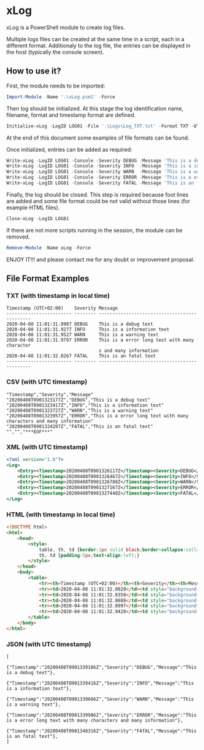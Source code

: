 # xLog
xLog is a PowerShell module to create log files.

Multiple logs files can be created at the same time in a script, each in a different format. Additionaly to the log file, the entries can be displayed in the host (typically the console screen).

## How to use it?

First, the module needs to be imported:

```PowerShell
Import-Module -Name '.\xLog.psm1' -Force
```

Then log should be initialized. At this stage the log identification name, filename, format and timestamp format are defined.

```PowerShell
Initialize-xLog -LogID LOG01 -File '.\Logs\Log_TXT.txt' -Format TXT -UTC
```

At the end of this document some examples of file formats can be found.

Once initialized, entries can be added as required:

```PowerShell
Write-xLog -LogID LOG01 -Console -Severity DEBUG -Message 'This is a debug text'
Write-xLog -LogID LOG01 -Console -Severity INFO  -Message 'This is a information text'
Write-xLog -LogID LOG01 -Console -Severity WARN  -Message 'This is a warning text'
Write-xLog -LogID LOG01 -Console -Severity ERROR -Message 'This is a error long text with many characters and many information'
Write-xLog -LogID LOG01 -Console -Severity FATAL -Message 'This is an fatal text'
```

Finally, the log should be closed. This step is required because foot lines are added and some file format could be not valid without those lines (for example HTML files).

```PowerShell
Close-xLog -LogID LOG01
```

If there are not more scripts running in the session, the module can be removed.

```PowerShell
Remove-Module -Name xLog -Force
```

ENJOY IT!!! and please contact me for any doubt or improvement proposal.

## File Format Examples

### TXT (with timestamp in local time)
```
Timestamp (UTC+02:00)    Severity Message                                      
------------------------ -------- ---------------------------------------------
2020-04-08 11:01:31.8987 DEBUG    This is a debug text                         
2020-04-08 11:01:31.9277 INFO     This is a information text                   
2020-04-08 11:01:31.9527 WARN     This is a warning text                       
2020-04-08 11:01:31.9797 ERROR    This is a error long text with many character
                                  s and many information                       
2020-04-08 11:01:32.0267 FATAL    This is an fatal text                        
------------------------ -------- ---------------------------------------------
```
### CSV (with UTC timestamp)
```
"Timestamp","Severity","Message"
"20200408T0901323177Z","DEBUG","This is a debug text"
"20200408T0901323417Z","INFO","This is a information text"
"20200408T0901323727Z","WARN","This is a warning text"
"20200408T0901323957Z","ERROR","This is a error long text with many characters and many information"
"20200408T0901324287Z","FATAL","This is an fatal text"
"","","***EOF***"
```
### XML (with UTC timestamp)
```XML
<?xml version="1.0"?>
<Log>
	<Entry><Timestamp>20200408T0901326117Z</Timestamp><Severity>DEBUG</Severity><Message>This is a debug text</Message></Entry>
	<Entry><Timestamp>20200408T0901326467Z</Timestamp><Severity>INFO</Severity><Message>This is a information text</Message></Entry>
	<Entry><Timestamp>20200408T0901326788Z</Timestamp><Severity>WARN</Severity><Message>This is a warning text</Message></Entry>
	<Entry><Timestamp>20200408T0901327167Z</Timestamp><Severity>ERROR</Severity><Message>This is a error long text with many characters and many information</Message></Entry>
	<Entry><Timestamp>20200408T0901327448Z</Timestamp><Severity>FATAL</Severity><Message>This is an fatal text</Message></Entry>
</Log>
```
### HTML (with timestamp in local time)
```HTML
<!DOCTYPE html>
<html>
	<head>
		<style>
			table, th, td {border:1px solid black;border-collapse:collapse;}
			th, td {padding:5px;text-align:left;}
		</style>
	</head>
	<body>
		<table>
			<tr><th>Timestamp (UTC+02:00)</th><th>Severity</th><th>Message</th></tr>
			<tr><td>2020-04-08 11:01:32.8028</td><td style="background-color:Green;">DEBUG</td><td>This is a debug text</td></tr>
			<tr><td>2020-04-08 11:01:32.8358</td><td style="background-color:Green;">INFO</td><td>This is a information text</td></tr>
			<tr><td>2020-04-08 11:01:32.8688</td><td style="background-color:Yellow;">WARN</td><td>This is a warning text</td></tr>
			<tr><td>2020-04-08 11:01:32.8997</td><td style="background-color:Red;">ERROR</td><td>This is a error long text with many characters and many information</td></tr>
			<tr><td>2020-04-08 11:01:32.9428</td><td style="background-color:Red;">FATAL</td><td>This is an fatal text</td></tr>
		</table>
	</body>
</html>
```
### JSON (with UTC timestamp)
```
[
	{"Timestamp":"20200408T0901339186Z","Severity":"DEBUG","Message":"This is a debug text"},
	{"Timestamp":"20200408T0901339416Z","Severity":"INFO","Message":"This is a information text"},
	{"Timestamp":"20200408T0901339666Z","Severity":"WARN","Message":"This is a warning text"},
	{"Timestamp":"20200408T0901339986Z","Severity":"ERROR","Message":"This is a error long text with many characters and many information"},
	{"Timestamp":"20200408T0901340316Z","Severity":"FATAL","Message":"This is an fatal text"},
]
```






